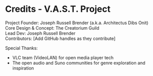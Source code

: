 # Credits - V.A.S.T. Project

Project Founder: Joseph Russell Brender (a.k.a. Architectus Dibs Onit)  
Core Design & Concept: The Creatorium Guild  
Lead Dev: Joseph Russell Brender  
Contributors: [Add GitHub handles as they contribute]

Special Thanks:  
- VLC team (VideoLAN) for open media player tech  
- The open audio and Suno communities for genre exploration and inspiration
